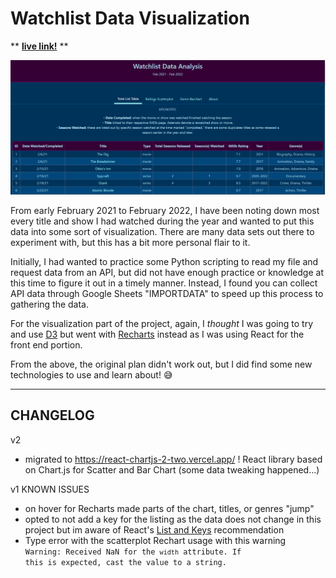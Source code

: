 # Watchlist Data Visualization

** <b>[live link!](https://watchlist-data-analysis.netlify.app/)</b> **

![Watchlist Data Visualization/Analysis](./dataviz-preview.png)

From early February 2021 to February 2022, I have been noting down most every title and show I had watched during the year and wanted to put this data into some sort of visualization. There are many data sets out there to experiment with, but this has a bit more personal flair to it.

Initially, I had wanted to practice some Python scripting to read my file and request data from an API, but did not have enough practice or knowledge at this time to figure it out in a timely manner. Instead, I found you can collect API data through Google Sheets "IMPORTDATA" to speed up this process to gathering the data.

For the visualization part of the project, again, I <i>thought </i> I was going to try and use [D3](https://d3js.org/) but went with [Recharts](https://recharts.org/en-US) instead as I was using React for the front end portion.

From the above, the original plan didn't work out, but I did find some new technologies to use and learn about! 😅

---------------------
## CHANGELOG
v2
- migrated to https://react-chartjs-2-two.vercel.app/ ! React library based on Chart.js for Scatter and Bar Chart (some data tweaking happened...)

v1
KNOWN ISSUES
- on hover for Recharts made parts of the chart, titles, or genres "jump"
- opted to not add a key for the listing as the data does not change in this project but im aware of React's [List and Keys](https://reactjs.org/docs/lists-and-keys.html) recommendation
- Type error with the scatterplot Rechart usage with this warning <code> Warning: Received NaN for the `width` attribute. If this is expected, cast the value to a string. </code>

